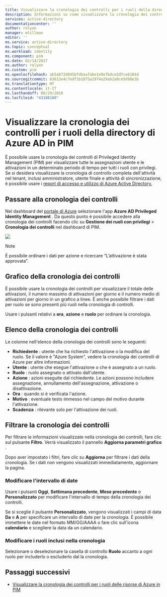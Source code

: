 ```yaml
---
title: Visualizzare la cronologia dei controlli per i ruoli della directory di Azure AD in PIM | Microsoft Docs
description: Informazioni su come visualizzare la cronologia dei controlli per i ruoli della directory di Azure AD in Azure AD Privileged Identity Management (PIM).
services: active-directory
documentationcenter: ''
author: rolyon
manager: mtillman
editor: ''
ms.service: active-directory
ms.topic: conceptual
ms.workload: identity
ms.component: pim
ms.date: 02/14/2017
ms.author: rolyon
ms.custom: pim
ms.openlocfilehash: ab5a072d845bfdbaafabe1e0e7bdce2dfce6184d
ms.sourcegitcommit: 63613e4c7edf1b1875a2974a29ab2a8ce5d90e3b
ms.translationtype: HT
ms.contentlocale: it-IT
ms.lasthandoff: 08/29/2018
ms.locfileid: "43188180"
---
```

# <a name="view-audit-history-for-azure-ad-directory-roles-in-pim"></a>Visualizzare la cronologia dei controlli per i ruoli della directory di Azure AD in PIM
È possibile usare la cronologia dei controlli di Privileged Identity Management (PIM) per visualizzare tutte le assegnazioni utente e le attivazioni in un determinato periodo di tempo per tutti i ruoli con privilegi. Se si desidera visualizzare la cronologia di controllo completa dell'attività nel tenant, inclusi amministratore, utente finale e attività di sincronizzazione, è possibile usare i [report di accesso e utilizzo di Azure Active Directory.](../reports-monitoring/overview-reports.md)

## <a name="navigate-to-audit-history"></a>Passare alla cronologia dei controlli
Nel dashboard del [portale di Azure](https://portal.azure.com) selezionare l'app **Azure AD Privileged Identity Management** . Da questo punto è possibile accedere alla cronologia dei controlli facendo clic su **Gestione dei ruoli con privilegi** > **Cronologia dei controlli** nel dashboard di PIM.

![](media/azure-ad-pim-approval-workflow/image021.png)

>[!NOTE]
È possibile ordinare i dati per azione e ricercare “L’attivazione è stata approvata”.


## <a name="audit-history-graph"></a>Grafico della cronologia dei controlli
È possibile usare la cronologia dei controlli per visualizzare il totale delle attivazioni, il numero massimo di attivazioni per giorno e il numero medio di attivazioni per giorno in un grafico a linee.  È anche possibile filtrare i dati per ruolo se sono presenti più ruoli nella cronologia di controlli.

Usare i pulsanti relativi a **ora**, **azione** e **ruolo** per ordinare la cronologia.

## <a name="audit-history-list"></a>Elenco della cronologia dei controlli
Le colonne nell'elenco della cronologia dei controlli sono le seguenti:

* **Richiedente** : utente che ha richiesto l'attivazione o la modifica del ruolo.  Se il valore è "Azure System", vedere la cronologia dei controlli di Azure per altre informazioni.
* **Utente** : utente che esegue l'attivazione o che è assegnato a un ruolo.
* **Ruolo** : ruolo assegnato o attivato dall'utente.
* **Azione** : azioni eseguite dal richiedente. Le azioni possono includere assegnazione, annullamento dell'assegnazione, attivazione o disattivazione.
* **Ora** : quando si è verificata l'azione.
* **Motivo** : eventuale testo immesso nel campo del motivo durante l'attivazione.
* **Scadenza** : rilevante solo per l'attivazione dei ruoli.

## <a name="filter-audit-history"></a>Filtrare la cronologia dei controlli
Per filtrare le informazioni visualizzate nella cronologia dei controlli, fare clic sul pulsante **Filtro**.  Verrà visualizzato il pannello **Aggiorna parametri grafico** .

Dopo aver impostato i filtri, fare clic su **Aggiorna** per filtrare i dati della cronologia.  Se i dati non vengono visualizzati immediatamente, aggiornare la pagina.

### <a name="change-the-date-range"></a>Modificare l'intervallo di date
Usare i pulsanti **Oggi**, **Settimana precedente**, **Mese precedente** o **Personalizzato** per modificare l'intervallo di tempo della cronologia dei controlli.

Se si sceglie il pulsante **Personalizzato**, vengono visualizzati i campi di data **Da** e **A** per specificare un intervallo di date per la cronologia.  È possibile immettere le date nel formato MM/GG/AAAA o fare clic sull'icona **calendario** e scegliere la data da un calendario.

### <a name="change-the-roles-included-in-the-history"></a>Modificare i ruoli inclusi nella cronologia
Selezionare o deselezionare la casella di controllo **Ruolo** accanto a ogni ruolo per includerlo o escluderlo dal la cronologia.

<!--Every topic should have next steps and links to the next logical set of content to keep the customer engaged-->
## <a name="next-steps"></a>Passaggi successivi

- [Visualizzare la cronologia dei controlli per i ruoli delle risorse di Azure in PIM](pim-resource-roles-use-the-audit-log.md)
